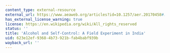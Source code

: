 ```yaml
---
content_type: external-resource
external_url: https://www.aeaweb.org/articles?id=10.1257/aer.20170458#:~:text=This%20paper%20studies%20alcohol%20consumption,demand%20for%20commitment%20to%20sobriety.
has_external_license_warning: true
license: https://en.wikipedia.org/wiki/All_rights_reserved
status: ''
title: 'Alcohol and Self-Control: A Field Experiment in India'
uid: 623e12ef-9368-4b73-921b-fab4babf939b
wayback_url: ''
---
```

